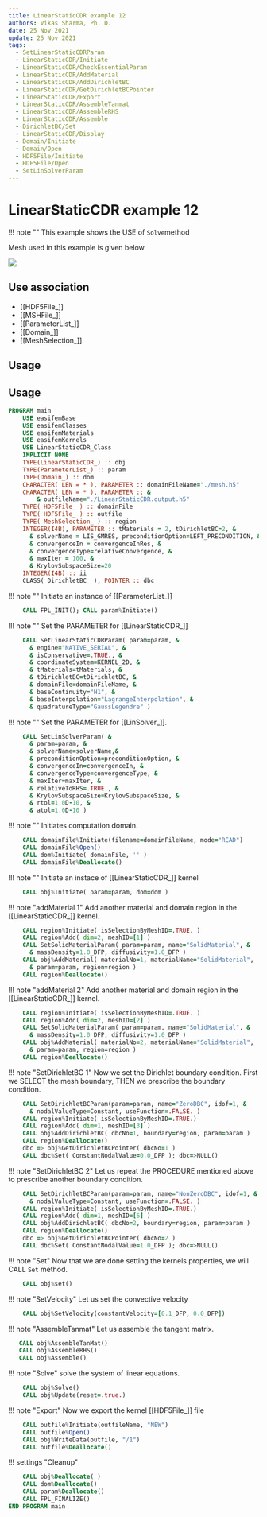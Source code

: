 ```yaml
---
title: LinearStaticCDR example 12
authors: Vikas Sharma, Ph. D.
date: 25 Nov 2021
update: 25 Nov 2021
tags:
  - SetLinearStaticCDRParam
  - LinearStaticCDR/Initiate
  - LinearStaticCDR/CheckEssentialParam
  - LinearStaticCDR/AddMaterial
  - LinearStaticCDR/AddDirichletBC
  - LinearStaticCDR/GetDirichletBCPointer
  - LinearStaticCDR/Export
  - LinearStaticCDR/AssembleTanmat
  - LinearStaticCDR/AssembleRHS
  - LinearStaticCDR/Assemble
  - DirichletBC/Set
  - LinearStaticCDR/Display
  - Domain/Initiate
  - Domain/Open
  - HDF5File/Initiate
  - HDF5File/Open
  - SetLinSolverParam
---
```


# LinearStaticCDR example 12

!!! note ""
    This example shows the USE of `Solve`method

Mesh used in this example is given below.

![](./mesh.png)

## Use association

- [[HDF5File_]]
- [[MSHFile_]]
- [[ParameterList_]]
- [[Domain_]]
- [[MeshSelection_]]

## Usage

## Usage

```fortran
PROGRAM main
    USE easifemBase
    USE easifemClasses
    USE easifemMaterials
    USE easifemKernels
    USE LinearStaticCDR_Class
    IMPLICIT NONE
    TYPE(LinearStaticCDR_) :: obj
    TYPE(ParameterList_) :: param
    TYPE(Domain_) :: dom
    CHARACTER( LEN = * ), PARAMETER :: domainFileName="./mesh.h5"
    CHARACTER( LEN = * ), PARAMETER :: &
        & outfileName="./LinearStaticCDR.output.h5"
    TYPE( HDF5File_ ) :: domainFile
    TYPE( HDF5File_ ) :: outfile
    TYPE( MeshSelection_ ) :: region
    INTEGER(I4B), PARAMETER :: tMaterials = 2, tDirichletBC=2, &
      & solverName = LIS_GMRES, preconditionOption=LEFT_PRECONDITION, &
      & convergenceIn = convergenceInRes, &
      & convergenceType=relativeConvergence, &
      & maxIter = 100, &
      & KrylovSubspaceSize=20
    INTEGER(I4B) :: ii
    CLASS( DirichletBC_ ), POINTER :: dbc
```

!!! note ""
    Initiate an instance of [[ParameterList_]]

```fortran
    CALL FPL_INIT(); CALL param%Initiate()
```

!!! note ""
    Set the PARAMETER for [[LinearStaticCDR_]]

```fortran
    CALL SetLinearStaticCDRParam( param=param, &
      & engine="NATIVE_SERIAL", &
      & isConservative=.TRUE., &
      & coordinateSystem=KERNEL_2D, &
      & tMaterials=tMaterials, &
      & tDirichletBC=tDirichletBC, &
      & domainFile=domainFileName, &
      & baseContinuity="H1", &
      & baseInterpolation="LagrangeInterpolation", &
      & quadratureType="GaussLegendre" )
```

!!! note ""
    Set the PARAMETER for [[LinSolver_]].


```fortran
    CALL SetLinSolverParam( &
      & param=param, &
      & solverName=solverName,&
      & preconditionOption=preconditionOption, &
      & convergenceIn=convergenceIn, &
      & convergenceType=convergenceType, &
      & maxIter=maxIter, &
      & relativeToRHS=.TRUE., &
      & KrylovSubspaceSize=KrylovSubspaceSize, &
      & rtol=1.0D-10, &
      & atol=1.0D-10 )
```

!!! note ""
    Initiates computation domain.

```fortran
    CALL domainFile%Initiate(filename=domainFileName, mode="READ")
    CALL domainFile%Open()
    CALL dom%Initiate( domainFile, '' )
    CALL domainFile%Deallocate()
```

!!! note ""
    Initiate an instace of [[LinearStaticCDR_]] kernel

```fortran
    CALL obj%Initiate( param=param, dom=dom )
```

!!! note "addMaterial 1"
    Add another material and domain region in the [[LinearStaticCDR_]] kernel.

```fortran
    CALL region%Initiate( isSelectionByMeshID=.TRUE. )
    CALL region%Add( dim=2, meshID=[1] )
    CALL SetSolidMaterialParam( param=param, name="SolidMaterial", &
      & massDensity=1.0_DFP, diffusivity=1.0_DFP )
    CALL obj%AddMaterial( materialNo=1, materialName="SolidMaterial",  &
      & param=param, region=region )
    CALL region%Deallocate()
```

!!! note "addMaterial 2"
    Add another material and domain region in the [[LinearStaticCDR_]] kernel.

```fortran
    CALL region%Initiate( isSelectionByMeshID=.TRUE. )
    CALL region%Add( dim=2, meshID=[2] )
    CALL SetSolidMaterialParam( param=param, name="SolidMaterial", &
      & massDensity=1.0_DFP, diffusivity=1.0_DFP )
    CALL obj%AddMaterial( materialNo=2, materialName="SolidMaterial",  &
      & param=param, region=region )
    CALL region%Deallocate()
```

!!! note "SetDirichletBC 1"
    Now we set the Dirichlet boundary condition. First we SELECT the mesh
    boundary, THEN we prescribe the boundary condition.

```fortran
    CALL SetDirichletBCParam(param=param, name="ZeroDBC", idof=1, &
      & nodalValueType=Constant, useFunction=.FALSE. )
    CALL region%Initiate( isSelectionByMeshID=.TRUE.)
    CALL region%Add( dim=1, meshID=[3] )
    CALL obj%AddDirichletBC( dbcNo=1, boundary=region, param=param )
    CALL region%Deallocate()
    dbc => obj%GetDirichletBCPointer( dbcNo=1 )
    CALL dbc%Set( ConstantNodalValue=0.0_DFP ); dbc=>NULL()
```

!!! note "SetDirichletBC 2"
    Let us repeat the PROCEDURE mentioned above to prescribe another boundary condition.

```fortran
    CALL SetDirichletBCParam(param=param, name="NonZeroDBC", idof=1, &
      & nodalValueType=Constant, useFunction=.FALSE. )
    CALL region%Initiate( isSelectionByMeshID=.TRUE.)
    CALL region%Add( dim=1, meshID=[6] )
    CALL obj%AddDirichletBC( dbcNo=2, boundary=region, param=param )
    CALL region%Deallocate()
    dbc => obj%GetDirichletBCPointer( dbcNo=2 )
    CALL dbc%Set( ConstantNodalValue=1.0_DFP ); dbc=>NULL()
```

!!! note "Set"
    Now that we are done setting the kernels properties, we will CALL `Set` method.

```fortran
    CALL obj%set()
```

!!! note "SetVelocity"
    Let us set the convective velocity

```fortran
    CALL obj%SetVelocity(constantVelocity=[0.1_DFP, 0.0_DFP])
```

!!! note "AssembleTanmat"
    Let us assemble the tangent matrix.

```fortran
   CALL obj%AssembleTanMat()
   CALL obj%AssembleRHS()
   CALL obj%Assemble()
```

!!! note "Solve"
    solve the system of linear equations.

```fortran
    CALL obj%Solve()
    CALL obj%Update(reset=.true.)
```

!!! note "Export"
    Now we export the kernel [[HDF5File_]] file

```fortran
    CALL outfile%Initiate(outfileName, "NEW")
    CALL outfile%Open()
    CALL obj%WriteData(outfile, "/1")
    CALL outfile%Deallocate()
```

!!! settings "Cleanup"

```fortran
    CALL obj%Deallocate( )
    CALL dom%Deallocate()
    CALL param%Deallocate()
    CALL FPL_FINALIZE()
END PROGRAM main
```

